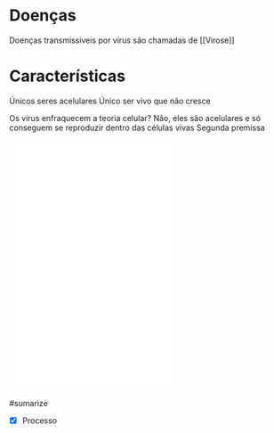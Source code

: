 # Doenças
Doenças transmissíveis por vírus são chamadas de [[Virose]]

# Características
Únicos seres acelulares
Único ser vivo que não cresce

Os vírus enfraquecem a teoria celular? 
Não, eles são acelulares e só conseguem se reproduzir dentro das células vivas Segunda premissa 

![Reprodução viral](Reprodu%C3%A7%C3%A3o%20viral.md)
![Ciclo lítico](Ciclo%20l%C3%ADtico.md)
![Ciclo lisogênico](Ciclo%20lisog%C3%AAnico.md)

#sumarize 
- [x] Processo 

